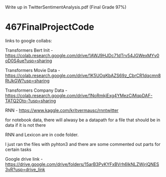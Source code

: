 Write up in TwitterSentimentAnalysis.pdf (Final Grade 97%)

# 467FinalProjectCode

links to google collabs:

Transformers Bert Init - https://colab.research.google.com/drive/1AWJ9HJDc71dTrv54JGWexMYv0oD0S4ue?usp=sharing

Transformers Movie Data - https://colab.research.google.com/drive/1K5UOqKbAZS69z_CbrCR1dqcmn8RtJkGW?usp=sharing

Transformers Company Data - https://colab.research.google.com/drive/1NoRmkjExg4YMezCiMqpDAF-TATQ2Oto-?usp=sharing

RNN - https://www.kaggle.com/kritvermausc/rnntwitter

for notebook data, there will alwasy be a datapath for a file that should be in data if it is not there

RNN and Lexicon are in code folder.

I just ran the files with pyhton3 and there are some commented out parts for certain tasks

Google drive link - https://drive.google.com/drive/folders/15arB3PvKYFxBVrh6lkNLZWjriQNES3vR?usp=drive_link
